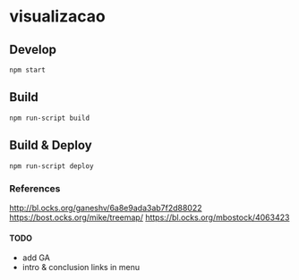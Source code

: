 # visualizacao

## Develop

`npm start`

## Build

`npm run-script build`

## Build & Deploy

`npm run-script deploy`

### References

http://bl.ocks.org/ganeshv/6a8e9ada3ab7f2d88022
https://bost.ocks.org/mike/treemap/
https://bl.ocks.org/mbostock/4063423

#### TODO

- add GA
- intro & conclusion links in menu
